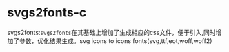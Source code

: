 # svgs2fonts-c
svgs2fonts:`svgs2fonts`在其基础上增加了生成相应的css文件，便于引入,同时增加了参数，优化结果生成。svg icons to icons fonts(svg,ttf,eot,woff,woff2)
